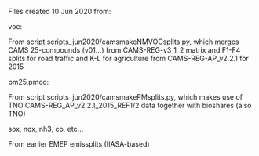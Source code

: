 Files created 10 Jun 2020 from:

voc:

From script scripts_jun2020/camsmakeNMVOCsplits.py, which merges CAMS
25-compounds (v01...) from CAMS-REG-v3_1_2 matrix and F1-F4 splits for
road traffic and K-L for agriculture from CAMS-REG-AP_v2.2.1 for 2015

pm25,pmco:

From script scripts_jun2020/camsmakePMsplits.py, which makes
use of TNO CAMS-REG_AP_v2.2.1_2015_REF1/2 data together with
bioshares (also TNO)

sox, nox, nh3, co, etc...

From earlier EMEP emissplits (IIASA-based)

